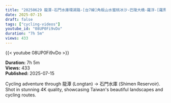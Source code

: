 ```yaml
---
title: "20250629 龍潭-石門水庫環湖路-[台7線]角板山水蜜桃冰沙-巴陵大橋-羅浮-[羅馬公路]關西仙草博物館 [4K]"
date: 2025-07-15
draft: false
tags: ["cycling-videos"]
youtube_id: "08UP0Fi9vDo"
duration: "7h 5m"
views: 433
---
```


{{< youtube 08UP0Fi9vDo >}}

**Duration:** 7h 5m  
**Views:** 433  
**Published:** 2025-07-15

Cycling adventure through 龍潭 (Longtan) → 石門水庫 (Shimen Reservoir). Shot in stunning 4K quality, showcasing Taiwan's beautiful landscapes and cycling routes.
